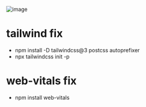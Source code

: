 ![image](https://github.com/user-attachments/assets/b903249e-6cd5-4256-9ab7-3e1814cf38c4)



# tailwind fix 
- npm install -D tailwindcss@3 postcss autoprefixer
- npx tailwindcss init -p
# web-vitals fix
- npm install web-vitals
  
